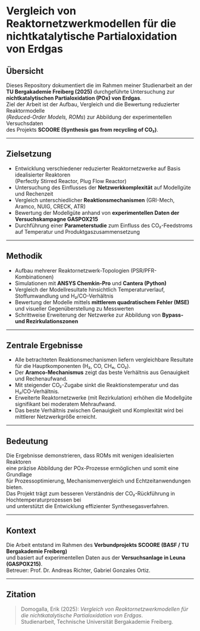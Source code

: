 # Vergleich von Reaktornetzwerkmodellen für die nichtkatalytische Partialoxidation von Erdgas

## Übersicht
Dieses Repository dokumentiert die im Rahmen meiner Studienarbeit an der  
**TU Bergakademie Freiberg (2025)** durchgeführte Untersuchung zur  
**nichtkatalytischen Partialoxidation (POx) von Erdgas**.  
Ziel der Arbeit ist der Aufbau, Vergleich und die Bewertung reduzierter Reaktormodelle  
(*Reduced-Order Models, ROMs*) zur Abbildung der experimentellen Versuchsdaten  
des Projekts **SCOORE (Synthesis gas from recycling of CO₂)**.

---

## Zielsetzung
- Entwicklung verschiedener reduzierter Reaktornetzwerke auf Basis idealisierter Reaktoren  
  (Perfectly Stirred Reactor, Plug Flow Reactor)  
- Untersuchung des Einflusses der **Netzwerkkomplexität** auf Modellgüte und Rechenzeit  
- Vergleich unterschiedlicher **Reaktionsmechanismen** (GRI-Mech, Aramco, NUIG, CRECK, ATR)  
- Bewertung der Modellgüte anhand von **experimentellen Daten der Versuchskampagne GASPOX215**  
- Durchführung einer **Parameterstudie** zum Einfluss des CO₂-Feedstroms auf Temperatur und Produktgaszusammensetzung  

---

## Methodik
- Aufbau mehrerer Reaktornetzwerk-Topologien (PSR/PFR-Kombinationen)  
- Simulationen mit **ANSYS Chemkin-Pro** und **Cantera (Python)**  
- Vergleich der Modellresultate hinsichtlich Temperaturverlauf, Stoffumwandlung und H₂/CO-Verhältnis  
- Bewertung der Modelle mittels **mittlerem quadratischem Fehler (MSE)** und visueller Gegenüberstellung zu Messwerten  
- Schrittweise Erweiterung der Netzwerke zur Abbildung von **Bypass- und Rezirkulationszonen**

---

## Zentrale Ergebnisse
- Alle betrachteten Reaktionsmechanismen liefern vergleichbare Resultate für die Hauptkomponenten (H₂, CO, CH₄, CO₂).  
- Der **Aramco-Mechanismus** zeigt das beste Verhältnis aus Genauigkeit und Rechenaufwand.  
- Mit steigender CO₂-Zugabe sinkt die Reaktionstemperatur und das H₂/CO-Verhältnis.  
- Erweiterte Reaktornetzwerke (mit Rezirkulation) erhöhen die Modellgüte signifikant bei moderatem Mehraufwand.  
- Das beste Verhältnis zwischen Genauigkeit und Komplexität wird bei mittlerer Netzwerkgröße erreicht.

---

## Bedeutung
Die Ergebnisse demonstrieren, dass ROMs mit wenigen idealisierten Reaktoren  
eine präzise Abbildung der POx-Prozesse ermöglichen und somit eine Grundlage  
für Prozessoptimierung, Mechanismenvergleich und Echtzeitanwendungen bieten.  
Das Projekt trägt zum besseren Verständnis der CO₂-Rückführung in Hochtemperaturprozessen bei  
und unterstützt die Entwicklung effizienter Synthesegasverfahren.

---

## Kontext
Die Arbeit entstand im Rahmen des **Verbundprojekts SCOORE (BASF / TU Bergakademie Freiberg)**  
und basiert auf experimentellen Daten aus der **Versuchsanlage in Leuna (GASPOX215)**.  
Betreuer: Prof. Dr. Andreas Richter, Gabriel Gonzales Ortiz.

---

## Zitation
> Domogalla, Erik (2025): *Vergleich von Reaktornetzwerkmodellen für die nichtkatalytische Partialoxidation von Erdgas*.  
> Studienarbeit, Technische Universität Bergakademie Freiberg.

